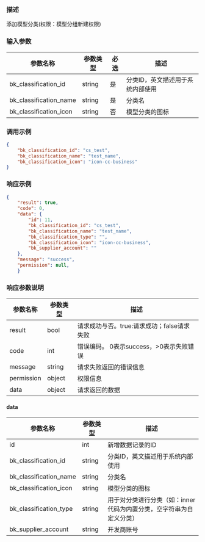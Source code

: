 ### 描述

添加模型分类(权限：模型分组新建权限)

### 输入参数

| 参数名称                   | 参数类型   | 必选 | 描述                |
|------------------------|--------|----|-------------------|
| bk_classification_id   | string | 是  | 分类ID，英文描述用于系统内部使用 |
| bk_classification_name | string | 是  | 分类名               |
| bk_classification_icon | string | 否  | 模型分类的图标           |

### 调用示例

```json
{
    "bk_classification_id": "cs_test",
    "bk_classification_name": "test_name",
    "bk_classification_icon": "icon-cc-business"
}
```

### 响应示例

```json
{
    "result": true,
    "code": 0,
    "data": {
        "id": 11,
        "bk_classification_id": "cs_test",
        "bk_classification_name": "test_name",
        "bk_classification_type": "",
        "bk_classification_icon": "icon-cc-business",
        "bk_supplier_account": ""
    },
    "message": "success",
    "permission": null,
    }
```

### 响应参数说明

| 参数名称       | 参数类型   | 描述                         |
|------------|--------|----------------------------|
| result     | bool   | 请求成功与否。true:请求成功；false请求失败 |
| code       | int    | 错误编码。 0表示success，>0表示失败错误  |
| message    | string | 请求失败返回的错误信息                |
| permission | object | 权限信息                       |
| data       | object | 请求返回的数据                    |

#### data

| 参数名称                   | 参数类型   | 描述                                   |
|------------------------|--------|--------------------------------------|
| id                     | int    | 新增数据记录的ID                            |
| bk_classification_id   | string | 分类ID，英文描述用于系统内部使用                    |
| bk_classification_name | string | 分类名                                  |
| bk_classification_icon | string | 模型分类的图标                              |
| bk_classification_type | string | 用于对分类进行分类（如：inner代码为内置分类，空字符串为自定义分类） |
| bk_supplier_account    | string | 开发商账号                                |
